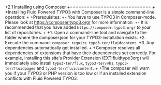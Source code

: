 +2.1 Installing using Composer
 +=============================
 +
 +Installing Fluid Powered TYPO3 with Composer is a simple command-line operation:
 +
 +Prerequisites: 
 +- You have to use TYPO3 in Composer-mode. Please look at https://composer.typo3.org/ for more information. 
 +- It is recommended that you have added `https://composer.typo3.org/` to your list of repositories.
 +
 +1. Open a command-line tool and navigate to the folder where the composer.json for your TYPO3-installation exists.
 +2. Execute the command: `composer require typo3-ter/fluidcontent`.
 +3. Any dependencies automatically get installed.
 +
 +Composer resolves all dependencies of extensions that have their dependencies set correctly. For example, installing this site's Provider Extension (EXT:fluidtypo3org) will immediately also install `typo3-ter/flux`, `typo3-ter/vhs`, `typo3-ter/fluidpages` and `typo3-ter/fluidcontent`.
 +
 +The composer will warn you if your TYPO3 or PHP version is too low or if an installed extension conflicts with Fluid Powered TYPO3.
